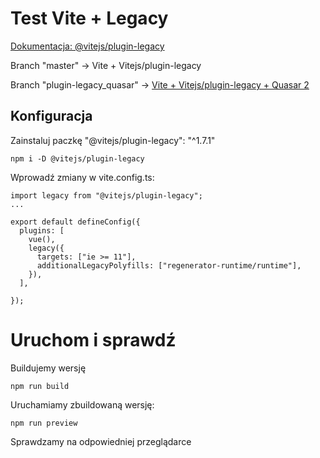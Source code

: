 # Test Vite + Legacy

[Dokumentacja: @vitejs/plugin-legacy](https://github.com/search?q=%40vitejs%2Fplugin-legacy&type=code)

Branch "master" -> Vite + Vitejs/plugin-legacy

Branch "plugin-legacy_quasar" -> [Vite + Vitejs/plugin-legacy + Quasar 2](https://github.com/pa-uli-na/vue3-vite-legacy/tree/vite_vite/plugin-legacy_quasar)

## Konfiguracja

Zainstaluj paczkę "@vitejs/plugin-legacy": "^1.7.1"
```
npm i -D @vitejs/plugin-legacy
```

Wprowadź zmiany w vite.config.ts:

```
import legacy from "@vitejs/plugin-legacy";
...

export default defineConfig({
  plugins: [
    vue(),
    legacy({
      targets: ["ie >= 11"],
      additionalLegacyPolyfills: ["regenerator-runtime/runtime"],
    }),
  ],

});

```

# Uruchom i sprawdź

Buildujemy wersję

```
npm run build
```

Uruchamiamy zbuildowaną wersję:

```
npm run preview
```

Sprawdzamy na odpowiedniej przeglądarce
